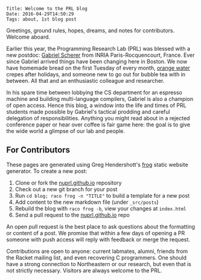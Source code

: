     Title: Welcome to the PRL blog
    Date: 2016-04-29T14:50:29
    Tags: about, 1st blog post

Greetings, ground rules, hopes, dreams, and notes for contributors.
Welcome aboard.

<!-- more -->

Earlier this year, the Programming Research Lab (PRL) was blessed with a new
 postdoc: [Gabriel Scherer](http://gallium.inria.fr/~scherer/) from INRIA
 Paris-Rocquencourt, France.
Ever since Gabriel arrived things have been changing here in Boston.
We now have homemade bread on the first Tuesday of every month,
 [orange water](https://en.wikipedia.org/wiki/Orange_flower_water) crepes
 after holidays, and someone new to go out for bubble tea with in between.
All that and an enthusiastic colleague and researcher.

In his spare time between lobbying the CS department for an espresso machine and
 building multi-language compilers, Gabriel is also a champion of open access.
Hence this blog, a window into the life and times of PRL students made
 possible by Gabriel's tactical prodding and careful delegation of responsibilities.
Anything you might read about in a rejected conference paper or hear over
 coffee is fair game here: the goal is to give the wide world a glimpse of
 our lab and people.


## For Contributors

These pages are generated using Greg Hendershott's [frog](https://github.com/greghendershott/frog)
 static website generator.
To create a new post:

   1. Clone or fork the [nuprl.github.io](https://github.com/nuprl/nuprl.github.io) repository
   2. Check out a new git branch for your post
   3. Run `cd blog; raco frog -n "TITLE"` to build a template for a new post
   4. Add content to the new markdown file (under `_src/posts`)
   5. Rebuild the blog with `raco frog -b`, view your changes at `index.html`
   6. Send a pull request to the [nuprl.github.io](https://github.com/nuprl/nuprl.github.io) repo

An open pull request is the best place to ask questions about the formatting
or content of a post.
We promise that within a few days of opening a PR someone with push access will
reply with feedback or merge the request.

Contributions are open to anyone: current labmates, alumni, friends from the
 Racket mailing list, and even recovering C programmers.
One should have a strong connection to Northeastern or our research, but
 even that is not strictly necessary.
Visitors are always welcome to the PRL.

